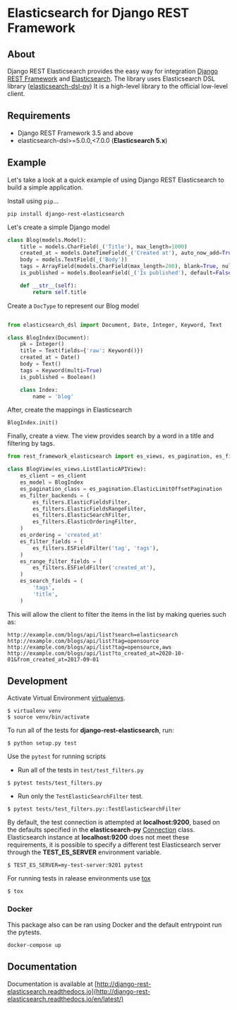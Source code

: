 # Elasticsearch for Django REST Framework

## About
Django REST Elasticsearch provides the easy way for integration [Django REST Framework](http://django-rest-framework.org/) and [Elasticsearch](https://github.com/elastic/elasticsearch).
The library uses Elasticsearch DSL library ([elasticsearch-dsl-py](https://github.com/elastic/elasticsearch-dsl-py)) It is a high-level library to the official low-level client.

## Requirements
- Django REST Framework 3.5 and above
- elasticsearch-dsl>=5.0.0,<7.0.0 (**Elasticsearch 5.x**)

## Example
Let's take a look at a quick example of using Django REST Elasticsearch to build a simple application.

Install using `pip`...

    pip install django-rest-elasticsearch

Let's create a simple Django model
```python
class Blog(models.Model):
    title = models.CharField(_('Title'), max_length=1000)
    created_at = models.DateTimeField(_('Created at'), auto_now_add=True)
    body = models.TextField(_('Body'))
    tags = ArrayField(models.CharField(max_length=200), blank=True, null=True)
    is_published = models.BooleanField(_('Is published'), default=False)

    def __str__(self):
        return self.title
```

Create a `DocType` to represent our Blog model
```python

from elasticsearch_dsl import Document, Date, Integer, Keyword, Text

class BlogIndex(Document):
    pk = Integer()
    title = Text(fields={'raw': Keyword()})
    created_at = Date()
    body = Text()
    tags = Keyword(multi=True)
    is_published = Boolean()

    class Index:
        name = 'blog'
```

After, create the mappings in Elasticsearch

    BlogIndex.init()

Finally, create a view. The view provides search by a word in a title and filtering by tags.
```python
from rest_framework_elasticsearch import es_views, es_pagination, es_filters

class BlogView(es_views.ListElasticAPIView):
    es_client = es_client
    es_model = BlogIndex
    es_pagination_class = es_pagination.ElasticLimitOffsetPagination
    es_filter_backends = (
        es_filters.ElasticFieldsFilter,
        es_filters.ElasticFieldsRangeFilter,
        es_filters.ElasticSearchFilter,
        es_filters.ElasticOrderingFilter,
    )
    es_ordering = 'created_at'
    es_filter_fields = (
        es_filters.ESFieldFilter('tag', 'tags'),
    )
    es_range_filter_fields = (
        es_filters.ESFieldFilter('created_at'),
    )
    es_search_fields = (
        'tags',
        'title',
    )
```

This will allow the client to filter the items in the list by making queries such as:
```
http://example.com/blogs/api/list?search=elasticsearch
http://example.com/blogs/api/list?tag=opensource
http://example.com/blogs/api/list?tag=opensource,aws
http://example.com/blogs/api/list?to_created_at=2020-10-01&from_created_at=2017-09-01
```


## Development
Activate Virtual Environment [virtualenvs](http://docs.python-guide.org/en/latest/dev/virtualenvs/).
```
$ virtualenv venv
$ source venv/bin/activate
```

To run all of the tests for **django-rest-elasticsearch**, run:
```
$ python setup.py test
```

Use the `pytest` for running scripts
- Run all of the tests in `test/test_filters.py`
```
$ pytest tests/test_filters.py
```

- Run only the `TestElasticSearchFilter` test.
```
$ pytest tests/test_filters.py::TestElasticSearchFilter
```

By default, the test connection is attempted at **localhost:9200**, based on
the defaults specified in the **elasticsearch-py** [Connection](https://github.com/elastic/elasticsearch-py/blob/master/elasticsearch/connection/base.py#L29)
class. Elasticsearch instance at **localhost:9200**
does not meet these requirements, it is possible to specify a different test
Elasticsearch server through the **TEST_ES_SERVER** environment variable.
```
$ TEST_ES_SERVER=my-test-server:9201 pytest
```

For running tests in ralease environments use [tox](https://tox.readthedocs.io/)
```
$ tox
```

### Docker

This package also can be ran using Docker and the default entrypoint run the pytests.

```
docker-compose up
```

## Documentation
Documentation is available at [http://django-rest-elasticsearch.readthedocs.io](http://django-rest-elasticsearch.readthedocs.io/en/latest/)

